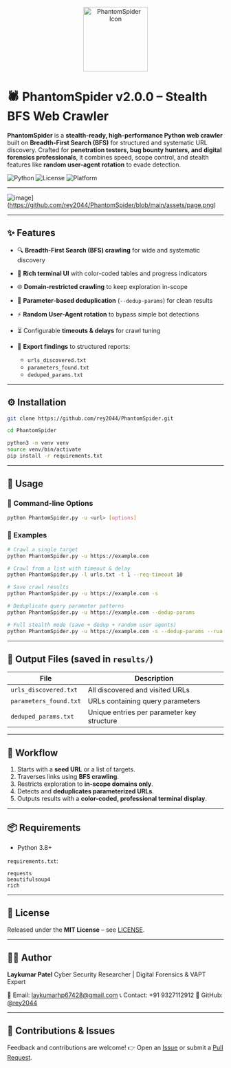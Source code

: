<p align="center">
  <img src="assets/phantomspider_icon.png" width="150" alt="PhantomSpider Icon"/>
</p>

# 🕷️ PhantomSpider v2.0.0 – Stealth BFS Web Crawler

**PhantomSpider** is a **stealth-ready, high-performance Python web crawler** built on **Breadth-First Search (BFS)** for structured and systematic URL discovery.
Crafted for **penetration testers, bug bounty hunters, and digital forensics professionals**, it combines speed, scope control, and stealth features like **random user-agent rotation** to evade detection.

![Python](https://img.shields.io/badge/Python-3.8+-blue)
![License](https://img.shields.io/badge/License-MIT-green)
![Platform](https://img.shields.io/badge/Platform-Cross--platform-lightgrey)

---

![image]([https://github.com/user-attachments/assets/5ab03ea0-abc5-4e98-abfa-702a0716e091)](https://github.com/rey2044/PhantomSpider/blob/main/assets/page.png)

---

## ✨ Features

* 🔍 **Breadth-First Search (BFS) crawling** for wide and systematic discovery
* 🎨 **Rich terminal UI** with color-coded tables and progress indicators
* 🌐 **Domain-restricted crawling** to keep exploration in-scope
* 🧠 **Parameter-based deduplication** (`--dedup-params`) for clean results
* ⚡ **Random User-Agent rotation** to bypass simple bot detections
* ⏳ Configurable **timeouts & delays** for crawl tuning
* 📂 **Export findings** to structured reports:

  * `urls_discovered.txt`
  * `parameters_found.txt`
  * `deduped_params.txt`

---

## ⚙️ Installation

```bash
git clone https://github.com/rey2044/PhantomSpider.git
```

```bash
cd PhantomSpider
```

```bash
python3 -m venv venv
source venv/bin/activate
pip install -r requirements.txt
```

---

## 🚀 Usage

### 🔧 Command-line Options

```bash
python PhantomSpider.py -u <url> [options]
```

### 🔗 Examples

```bash
# Crawl a single target
python PhantomSpider.py -u https://example.com

# Crawl from a list with timeout & delay
python PhantomSpider.py -l urls.txt -t 1 --req-timeout 10

# Save crawl results
python PhantomSpider.py -u https://example.com -s

# Deduplicate query parameter patterns
python PhantomSpider.py -u https://example.com --dedup-params

# Full stealth mode (save + dedup + random user agents)
python PhantomSpider.py -u https://example.com -s --dedup-params --rua
```

---

## 📂 Output Files (saved in `results/`)

| File                   | Description                                |
| ---------------------- | ------------------------------------------ |
| `urls_discovered.txt`  | All discovered and visited URLs            |
| `parameters_found.txt` | URLs containing query parameters           |
| `deduped_params.txt`   | Unique entries per parameter key structure |

---

## 🧠 Workflow

1. Starts with a **seed URL** or a list of targets.
2. Traverses links using **BFS crawling**.
3. Restricts exploration to **in-scope domains only**.
4. Detects and **deduplicates parameterized URLs**.
5. Outputs results with a **color-coded, professional terminal display**.

---

## 📦 Requirements

* Python 3.8+

`requirements.txt`:

```text
requests
beautifulsoup4
rich
```

---

## 📄 License

Released under the **MIT License** – see [LICENSE](LICENSE).

---

## 👨‍💻 Author

**Laykumar Patel**
Cyber Security Researcher | Digital Forensics & VAPT Expert

📧 Email: [laykumarhp67428@gmail.com](mailto:laykumarhp67428@gmail.com)
📞 Contact: +91 9327112912
🔗 GitHub: [@rey2044](https://github.com/rey2044)

---

## 💬 Contributions & Issues

Feedback and contributions are welcome!
👉 Open an [Issue](https://github.com/rey2044/PhantomSpider/issues) or submit a [Pull Request](https://github.com/rey2044/PhantomSpider/pulls).

